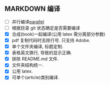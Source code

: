 ## MARKDOWN 编译

- [ ] 并行编译[parallel](http://www.gnu.org/software/parallel/)
- [ ] 根据目录 git 状态确定是否需要编译
- [x] 合成(book)一起编译(公用 latex 需分离部分参数)
- [x] pdf 复制代码时去除行号. 只支持 Adobe.
- [x] 单个文件夹编译, 标题定制.
- [x] 表格英文换行, 导致的显示正确.
- [x] 排除 README.md 文件.
- [x] 文件夹结构统一.
- [x] 公用 latex.
- [x] 可单个(article)类别编译.
